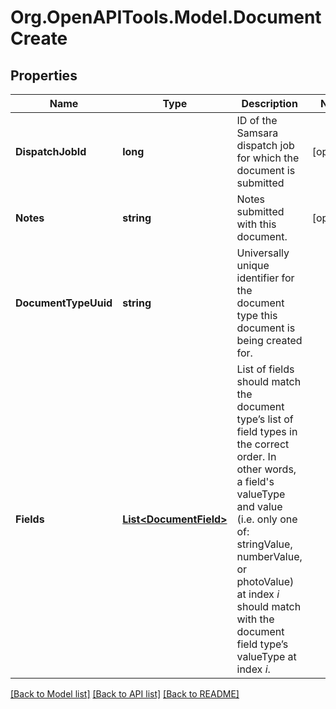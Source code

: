# Org.OpenAPITools.Model.DocumentCreate
## Properties

Name | Type | Description | Notes
------------ | ------------- | ------------- | -------------
**DispatchJobId** | **long** | ID of the Samsara dispatch job for which the document is submitted | [optional] 
**Notes** | **string** | Notes submitted with this document. | [optional] 
**DocumentTypeUuid** | **string** | Universally unique identifier for the document type this document is being created for. | 
**Fields** | [**List&lt;DocumentField&gt;**](DocumentField.md) | List of fields should match the document type’s list of field types in the correct order. In other words, a field&#39;s valueType and value (i.e. only one of: stringValue, numberValue, or photoValue) at index _i_ should match with the document field type’s valueType at index _i_. | 

[[Back to Model list]](../README.md#documentation-for-models) [[Back to API list]](../README.md#documentation-for-api-endpoints) [[Back to README]](../README.md)

